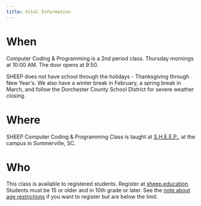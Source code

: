 ```yaml
---
title: Vital Information
---
```


# When

Computer Coding & Programming is a 2nd period class. Thursday mornings at 10:00 AM. The door opens at 9:50.

SHEEP does not have school through the holidays - Thanksgiving through New Year's. We also have a winter break in February, a spring break in March, and follow the Dorchester County School District for severe weather closing.

# Where

SHEEP Computer Coding & Programming Class is taught at [S.H.E.E.P.](https://sheep.education/), at the campus in Summerville, SC.

# Who

This class is available to registered students. Register at [sheep.education](https://sheep.education/). Students must be 15 or older and in 10th grade or later. See the [note about age restrictions](age-restriction) if you want to register but are below the limit.
